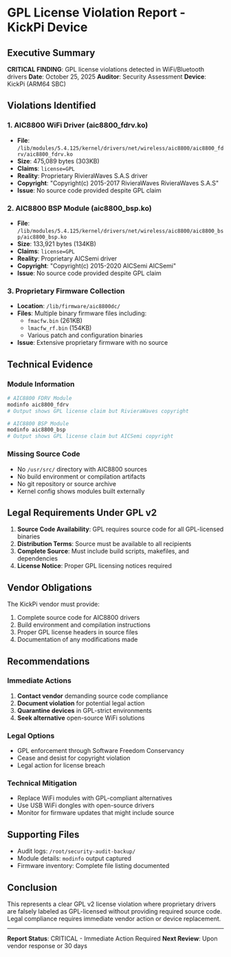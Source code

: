 # GPL License Violation Report - KickPi Device

## Executive Summary
**CRITICAL FINDING**: GPL license violations detected in WiFi/Bluetooth drivers
**Date**: October 25, 2025
**Auditor**: Security Assessment
**Device**: KickPi (ARM64 SBC)

## Violations Identified

### 1. AIC8800 WiFi Driver (aic8800_fdrv.ko)
- **File**: `/lib/modules/5.4.125/kernel/drivers/net/wireless/aic8800/aic8800_fdrv/aic8800_fdrv.ko`
- **Size**: 475,089 bytes (303KB)
- **Claims**: `license=GPL`
- **Reality**: Proprietary RivieraWaves S.A.S driver
- **Copyright**: "Copyright(c) 2015-2017 RivieraWaves RivieraWaves S.A.S"
- **Issue**: No source code provided despite GPL claim

### 2. AIC8800 BSP Module (aic8800_bsp.ko)  
- **File**: `/lib/modules/5.4.125/kernel/drivers/net/wireless/aic8800/aic8800_bsp/aic8800_bsp.ko`
- **Size**: 133,921 bytes (134KB)
- **Claims**: `license=GPL`
- **Reality**: Proprietary AICSemi driver
- **Copyright**: "Copyright(c) 2015-2020 AICSemi AICSemi"
- **Issue**: No source code provided despite GPL claim

### 3. Proprietary Firmware Collection
- **Location**: `/lib/firmware/aic8800dc/`
- **Files**: Multiple binary firmware files including:
  - `fmacfw.bin` (261KB)
  - `lmacfw_rf.bin` (154KB)
  - Various patch and configuration binaries
- **Issue**: Extensive proprietary firmware with no source

## Technical Evidence

### Module Information
```bash
# AIC8800 FDRV Module
modinfo aic8800_fdrv
# Output shows GPL license claim but RivieraWaves copyright

# AIC8800 BSP Module  
modinfo aic8800_bsp
# Output shows GPL license claim but AICSemi copyright
```

### Missing Source Code
- No `/usr/src/` directory with AIC8800 sources
- No build environment or compilation artifacts
- No git repository or source archive
- Kernel config shows modules built externally

## Legal Requirements Under GPL v2

1. **Source Code Availability**: GPL requires source code for all GPL-licensed binaries
2. **Distribution Terms**: Source must be available to all recipients
3. **Complete Source**: Must include build scripts, makefiles, and dependencies
4. **License Notice**: Proper GPL licensing notices required

## Vendor Obligations

The KickPi vendor must provide:
1. Complete source code for AIC8800 drivers
2. Build environment and compilation instructions  
3. Proper GPL license headers in source files
4. Documentation of any modifications made

## Recommendations

### Immediate Actions
1. **Contact vendor** demanding source code compliance
2. **Document violation** for potential legal action
3. **Quarantine devices** in GPL-strict environments
4. **Seek alternative** open-source WiFi solutions

### Legal Options
- GPL enforcement through Software Freedom Conservancy
- Cease and desist for copyright violation
- Legal action for license breach

### Technical Mitigation
- Replace WiFi modules with GPL-compliant alternatives
- Use USB WiFi dongles with open-source drivers
- Monitor for firmware updates that might include source

## Supporting Files
- Audit logs: `/root/security-audit-backup/`
- Module details: `modinfo` output captured
- Firmware inventory: Complete file listing documented

## Conclusion
This represents a clear GPL v2 license violation where proprietary drivers are falsely labeled as GPL-licensed without providing required source code. Legal compliance requires immediate vendor action or device replacement.

---
**Report Status**: CRITICAL - Immediate Action Required
**Next Review**: Upon vendor response or 30 days